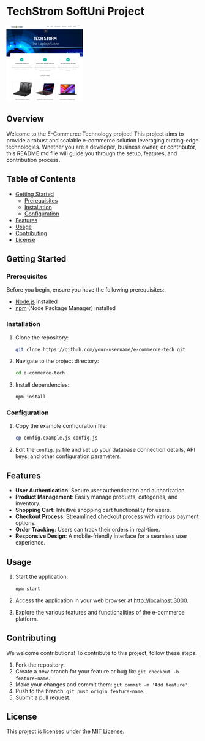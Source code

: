 # TechStrom SoftUni Project

<!-- ![Project Logo](Client/public/images/TechStorm.png) -->

<img src="/Client/public/images/TechStorm.png" alt="Project Logo" width="200" height="200">

## Overview

Welcome to the E-Commerce Technology project! This project aims to provide a robust and scalable e-commerce solution leveraging cutting-edge technologies. Whether you are a developer, business owner, or contributor, this README.md file will guide you through the setup, features, and contribution process.

## Table of Contents

- [Getting Started](#getting-started)
  - [Prerequisites](#prerequisites)
  - [Installation](#installation)
  - [Configuration](#configuration)
- [Features](#features)
- [Usage](#usage)
- [Contributing](#contributing)
- [License](#license)

## Getting Started

### Prerequisites

Before you begin, ensure you have the following prerequisites:

- [Node.js](https://nodejs.org/) installed
- [npm](https://www.npmjs.com/) (Node Package Manager) installed

### Installation

1. Clone the repository:

   ```bash
   git clone https://github.com/your-username/e-commerce-tech.git
   ```

2. Navigate to the project directory:

   ```bash
   cd e-commerce-tech
   ```

3. Install dependencies:

   ```bash
   npm install
   ```

### Configuration

1. Copy the example configuration file:

   ```bash
   cp config.example.js config.js
   ```

2. Edit the `config.js` file and set up your database connection details, API keys, and other configuration parameters.

## Features

- **User Authentication**: Secure user authentication and authorization.
- **Product Management**: Easily manage products, categories, and inventory.
- **Shopping Cart**: Intuitive shopping cart functionality for users.
- **Checkout Process**: Streamlined checkout process with various payment options.
- **Order Tracking**: Users can track their orders in real-time.
- **Responsive Design**: A mobile-friendly interface for a seamless user experience.

## Usage

1. Start the application:

   ```bash
   npm start
   ```

2. Access the application in your web browser at [http://localhost:3000](http://localhost:3000).

3. Explore the various features and functionalities of the e-commerce platform.

## Contributing

We welcome contributions! To contribute to this project, follow these steps:

1. Fork the repository.
2. Create a new branch for your feature or bug fix: `git checkout -b feature-name`.
3. Make your changes and commit them: `git commit -m 'Add feature'`.
4. Push to the branch: `git push origin feature-name`.
5. Submit a pull request.

## License

This project is licensed under the [MIT License](LICENSE).
